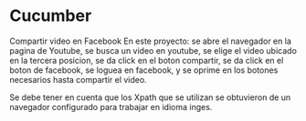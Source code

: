 # Cucumber
Compartir video en Facebook
En este proyecto: se abre el navegador en la pagina de Youtube, se busca un video en youtube, 
se elige el video ubicado en la tercera posicion, se da click en el boton compartir, se da click en el boton de facebook,
se loguea en facebook, y se oprime en los botones necesarios hasta compartir el video.

Se debe tener en cuenta que los Xpath que se utilizan se obtuvieron de un navegador configurado para trabajar en idioma inges.

